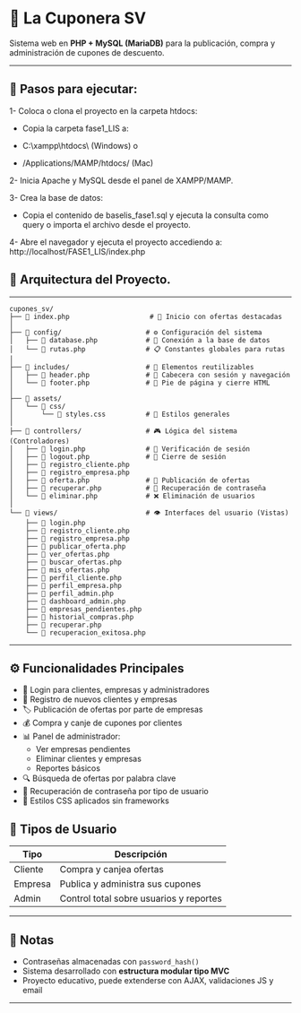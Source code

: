 # 🧾 La Cuponera SV

Sistema web en **PHP + MySQL (MariaDB)** para la publicación, compra y administración de cupones de descuento.

---

## 🧪 Pasos para ejecutar:
1- Coloca o clona el proyecto en la carpeta htdocs:

  - Copia la carpeta fase1_LIS a:

  - C:\xampp\htdocs\ (Windows) o

  - /Applications/MAMP/htdocs/ (Mac)

2- Inicia Apache y MySQL desde el panel de XAMPP/MAMP.

3- Crea la base de datos:

  - Copia el contenido de baselis_fase1.sql y ejecuta la consulta como query o importa el archivo desde el proyecto.

4- Abre el navegador y ejecuta el proyecto accediendo a: http://localhost/FASE1_LIS/index.php

## 🧱 Arquitectura del Proyecto.
---
```
cupones_sv/
├── 📄 index.php                    # 🎯 Inicio con ofertas destacadas
│
├── 📁 config/                     # ⚙️ Configuración del sistema
│   ├── 📄 database.php            # 🔗 Conexión a la base de datos
│   └── 📄 rutas.php               # 📋 Constantes globales para rutas
│
├── 📁 includes/                   # 🔧 Elementos reutilizables
│   ├── 📄 header.php              # 📌 Cabecera con sesión y navegación
│   └── 📄 footer.php              # 🦶 Pie de página y cierre HTML
│
├── 📁 assets/
│   └── 📁 css/
│       └── 📄 styles.css          # 🎨 Estilos generales
│
├── 📁 controllers/                # 🎮 Lógica del sistema (Controladores)
│   ├── 📄 login.php               # 🔐 Verificación de sesión
│   ├── 📄 logout.php              # 🚪 Cierre de sesión
│   ├── 📄 registro_cliente.php
│   ├── 📄 registro_empresa.php
│   ├── 📄 oferta.php              # 🎫 Publicación de ofertas
│   ├── 📄 recuperar.php           # 🔄 Recuperación de contraseña
│   └── 📄 eliminar.php            # ❌ Eliminación de usuarios
│
└── 📁 views/                      # 👁️ Interfaces del usuario (Vistas)
    ├── 📄 login.php
    ├── 📄 registro_cliente.php
    ├── 📄 registro_empresa.php
    ├── 📄 publicar_oferta.php
    ├── 📄 ver_ofertas.php
    ├── 📄 buscar_ofertas.php
    ├── 📄 mis_ofertas.php
    ├── 📄 perfil_cliente.php
    ├── 📄 perfil_empresa.php
    ├── 📄 perfil_admin.php
    ├── 📄 dashboard_admin.php
    ├── 📄 empresas_pendientes.php
    ├── 📄 historial_compras.php
    ├── 📄 recuperar.php
    └── 📄 recuperacion_exitosa.php
```
---

## ⚙️ Funcionalidades Principales

- 🔐 Login para clientes, empresas y administradores
- 📝 Registro de nuevos clientes y empresas
- 🏷 Publicación de ofertas por parte de empresas
- 💰 Compra y canje de cupones por clientes
- 📊 Panel de administrador:
  - Ver empresas pendientes
  - Eliminar clientes y empresas
  - Reportes básicos
- 🔍 Búsqueda de ofertas por palabra clave
- 🔑 Recuperación de contraseña por tipo de usuario
- 📎 Estilos CSS aplicados sin frameworks


## 👥 Tipos de Usuario

| Tipo     | Descripción                                 |
|----------|---------------------------------------------|
| Cliente  | Compra y canjea ofertas                     |
| Empresa  | Publica y administra sus cupones            |
| Admin    | Control total sobre usuarios y reportes     |

---

## 📌 Notas

- Contraseñas almacenadas con `password_hash()`
- Sistema desarrollado con **estructura modular tipo MVC**
- Proyecto educativo, puede extenderse con AJAX, validaciones JS y email

---

